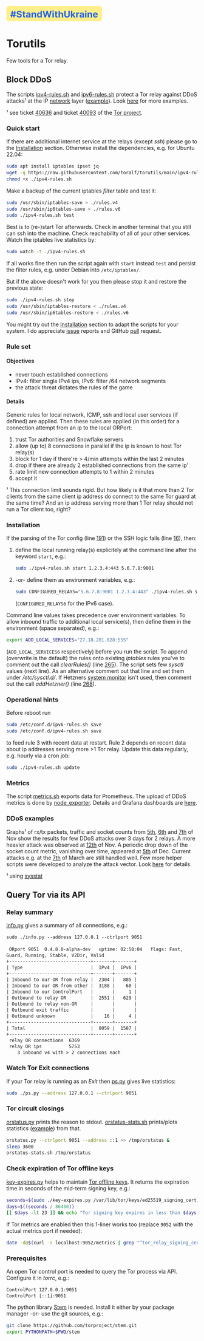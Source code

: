 [![StandWithUkraine](https://raw.githubusercontent.com/vshymanskyy/StandWithUkraine/main/badges/StandWithUkraine.svg)](https://github.com/vshymanskyy/StandWithUkraine/blob/main/docs/README.md)

# Torutils

Few tools for a Tor relay.

## Block DDoS

The scripts [ipv4-rules.sh](./ipv4-rules.sh) and [ipv6-rules.sh](./ipv6-rules.sh) protect a Tor relay
against DDoS attacks¹ at the IP [network](https://upload.wikimedia.org/wikipedia/commons/3/37/Netfilter-packet-flow.svg) layer ([example](./doc/network-metric-July-3rd.jpg)).
Look [here](#ddos-examples) for more examples.

¹ see ticket [40636](https://gitlab.torproject.org/tpo/core/tor/-/issues/40636)
and ticket [40093](https://gitlab.torproject.org/tpo/community/support/-/issues/40093)
of the [Tor project](https://www.torproject.org/).

### Quick start

If there are additional internet service at the relays (except _ssh_) please go to the [Installation](#installation) section.
Otherwise install the dependencies, e.g. for Ubuntu 22.04:

```bash
sudo apt install iptables ipset jq
wget -q https://raw.githubusercontent.com/toralf/torutils/main/ipv4-rules.sh -O ipv4-rules.sh
chmod +x ./ipv4-rules.sh
```

Make a backup of the current iptables _filter_ table and test it:

```bash
sudo /usr/sbin/iptables-save > ./rules.v4
sudo /usr/sbin/ip6tables-save > ./rules.v6
sudo ./ipv4-rules.sh test
```

Best is to (re-)start Tor afterwards.
Check in another terminal that you still can ssh into the machine.
Check reachability of all of your other services.
Watch the iptables live statistics by:

```bash
sudo watch -t ./ipv4-rules.sh
```

If all works fine then run the script again with `start` instead `test`
and persist the filter rules, e.g. under Debian into `/etc/iptables/`.

But if the above doesn't work for you then please stop it and restore the previous state:

```bash
sudo ./ipv4-rules.sh stop
sudo /usr/sbin/iptables-restore < ./rules.v4
sudo /usr/sbin/ip6tables-restore < ./rules.v6
```

You might try out the [Installation](#installation) section to adapt the scripts for your system.
I do appreciate [issue](https://github.com/toralf/torutils/issues) reports
and GitHub [pull](https://github.com/toralf/torutils/pulls) request.

### Rule set

#### Objectives

- never touch established connections
- IPv4: filter single IPv4 ips, IPv6: filter /64 network segments
- the attack threat dictates the rules of the game

#### Details

Generic rules for local network, ICMP, ssh and local user services (if defined) are applied.
Then these rules are applied (in this order) for a connection attempt from an ip to the local ORPort:

1. trust Tor authorities and Snowflake servers
2. allow (up to) 8 connections in parallel if the ip is known to host Tor relay(s)
3. block for 1 day if there're > 4/min attempts within the last 2 minutes
4. drop if there are already 2 established connections from the same ip¹
5. rate limit new connection attempts to 1 within 2 minutes
6. accept it

¹ This connection limit sounds rigid.
But how likely is it that more than 2 Tor clients from the same client ip address do connect to the same Tor guard at the same time?
And an ip address serving more than 1 Tor relay should not run a Tor client too, right?

### Installation

If the parsing of the Tor config (line [191](./ipv4-rules.sh#L191)) or the SSH logic fails (line [16](./ipv4-rules.sh#L16)), then:

1. define the local running relay(s) explicitely at the command line after the keyword `start`, e.g.:

   ```bash
   sudo ./ipv4-rules.sh start 1.2.3.4:443 5.6.7.8:9001
   ```

1. -or- define them as environment variables, e.g.:

   ```bash
   sudo CONFIGURED_RELAYS="5.6.7.8:9001 1.2.3.4:443" ./ipv4-rules.sh start
   ```

   (`CONFIGURED_RELAYS6` for the IPv6 case).

Command line values takes precedence over environment variables.
To allow inbound traffic to additional local service(s), then define them in the environment (space separated), e.g.:

```bash
export ADD_LOCAL_SERVICES="27.18.281.828:555"
```

(`ADD_LOCAL_SERVICES6` respectively) before you run the script.
To append (overwrite is the default) the rules onto existing _iptables_ rules
you've to comment out the call _clearRules()_ (line [265](./ipv4-rules.sh#L265)).
The script sets few _sysctl_ values (next line).
As an alternative comment out that line and set them under _/etc/sysctl.d/_.
If Hetzners [system monitor](https://docs.hetzner.com/robot/dedicated-server/security/system-monitor/) isn't used,
then comment out the call _addHetzner()_ (line [268](./ipv4-rules.sh#L268)).

### Operational hints

Before reboot run

```bash
sudo /etc/conf.d/ipv6-rules.sh save
sudo /etc/conf.d/ipv4-rules.sh save
```

to feed rule 3 with recent data at restart.
Rule 2 depends on recent data about ip addresses serving more >1 Tor relay.
Update this data regularly, e.g. hourly via a cron job:

```bash
sudo ./ipv4-rules.sh update
```

### Metrics

The script [metrics.sh](./metrics.sh) exports data for Prometheus.
The upload of DDoS metrics is done by [node_exporter](https://github.com/prometheus/node_exporter).
Details and Grafana dashboards are [here](./dashboards/README.md).

### DDoS examples

Graphs¹ of rx/tx packets, traffic and socket counts from [5th](./doc/network-metric-Nov-5th.svg),
[6th](./doc/network-metric-Nov-6th.svg) and [7th](./doc/network-metric-Nov-7th.svg) of Nov
show the results for few DDoS attacks over 3 days
for 2 relays.
A more heavier attack was observed at [12th](./doc/network-metric-Nov-12th.svg) of Nov.
A periodic drop down of the socket count metric, vanishing over time, appeared at
[5th](./doc/network-metric-Dec-05th.svg) of Dec.
Current attacks e.g. at the [7th](./doc/network-metric-Mar-7th.svg) of March are still handled well.
Few more helper scripts were developed to analyze the attack vector.
Look [here](./misc/README.md) for details.

¹ using [sysstat](http://sebastien.godard.pagesperso-orange.fr/)

## Query Tor via its API

### Relay summary

[info.py](./info.py) gives a summary of all connections, e.g.:

```console
sudo ./info.py --address 127.0.0.1 --ctrlport 9051

 ORport 9051  0.4.8.0-alpha-dev   uptime: 02:58:04   flags: Fast, Guard, Running, Stable, V2Dir, Valid
+------------------------------+-------+-------+
| Type                         |  IPv4 |  IPv6 |
+------------------------------+-------+-------+
| Inbound to our OR from relay |  2304 |   885 |
| Inbound to our OR from other |  3188 |    68 |
| Inbound to our ControlPort   |       |     1 |
| Outbound to relay OR         |  2551 |   629 |
| Outbound to relay non-OR     |       |       |
| Outbound exit traffic        |       |       |
| Outbound unknown             |    16 |     4 |
+------------------------------+-------+-------+
| Total                        |  8059 |  1587 |
+------------------------------+-------+-------+
 relay OR connections  6369
 relay OR ips          5753
    3 inbound v4 with > 2 connections each
```

### Watch Tor Exit connections

If your Tor relay is running as an _Exit_ then [ps.py](./ps.py) gives live statistics:

```bash
sudo ./ps.py --address 127.0.0.1 --ctrlport 9051
```

### Tor circuit closings

[orstatus.py](./orstatus.py) prints the reason to stdout.
[orstatus-stats.sh](./orstatus-stats.sh) prints/plots statistics ([example](./doc/orstatus-stats.sh.txt)) from that.

```bash
orstatus.py --ctrlport 9051 --address ::1 >> /tmp/orstatus &
sleep 3600
orstatus-stats.sh /tmp/orstatus
```

### Check expiration of Tor offline keys

[key-expires.py](./key-expires.py) helps to maintain
[Tor offline keys](https://support.torproject.org/relay-operators/offline-ed25519/).
It returns the expiration time in seconds of the mid-term signing key, e.g.:

```bash
seconds=$(sudo ./key-expires.py /var/lib/tor/keys/ed25519_signing_cert)
days=$((seconds / 86400))
[[ $days -lt 23 ]] && echo "Tor signing key expires in less than $days day(s)"
```

If Tor metrics are enabled then this 1-liner works too (replace `9052` with the actual metrics port if needed):

```bash
date -d@$(curl -s localhost:9052/metrics | grep "^tor_relay_signing_cert_expiry_timestamp" | awk '{ print $2 }')
```

### Prerequisites

An open Tor control port is needed to query the Tor process via API.
Configure it in _torrc_, e.g.:

```console
ControlPort 127.0.0.1:9051
ControlPort [::1]:9051
```

The python library [Stem](https://stem.torproject.org/index.html) is needed.
Install it either by your package manager -or- use the git sources, e.g.:

```bash
git clone https://github.com/torproject/stem.git
export PYTHONPATH=$PWD/stem
```

